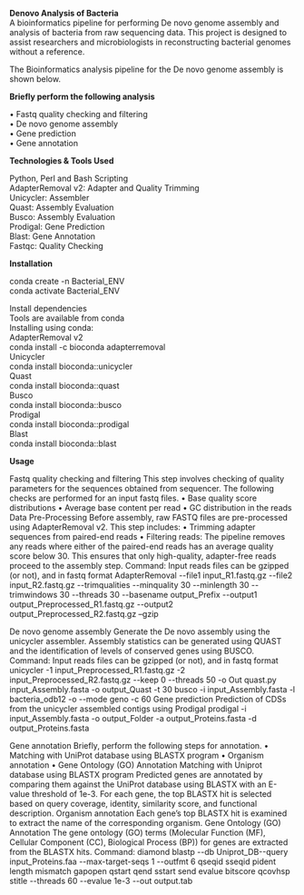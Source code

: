 **Denovo Analysis of Bacteria**    
A bioinformatics pipeline for performing De novo genome assembly and analysis of bacteria from raw sequencing data. This project is designed to assist researchers and microbiologists in reconstructing bacterial genomes without a reference.  
  
The Bioinformatics analysis pipeline for the De novo genome assembly is shown below.   
  
**Briefly perform the following analysis**        
  
  •  	Fastq quality checking and filtering  
  •	  De novo genome assembly  
  •  	Gene prediction  
  •	  Gene annotation  
  
**Technologies & Tools Used**   
  
Python, Perl and Bash Scripting    
AdapterRemoval v2: Adapter and Quality Trimming   
Unicycler: Assembler    
Quast: Assembly Evaluation  
Busco: Assembly Evaluation  
Prodigal: Gene Prediction    
Blast: Gene Annotation    
Fastqc: Quality Checking   

**Installation**  

conda create -n Bacterial_ENV  
conda activate Bacterial_ENV  

Install dependencies  
Tools are  available from conda  
Installing using conda:  
AdapterRemoval v2  
conda install -c bioconda adapterremoval  
Unicycler  
conda install bioconda::unicycler  
Quast  
conda install bioconda::quast  
Busco  
conda install bioconda::busco  
Prodigal  
conda install bioconda::prodigal  
Blast  
conda install bioconda::blast  

**Usage**  

Fastq quality checking and filtering
This step involves checking of quality parameters for the sequences obtained from sequencer.
The following checks are performed for an input fastq files.
•	Base quality score distributions
•	Average base content per read
•	GC distribution in the reads
Data Pre-Processing
Before assembly, raw FASTQ files are pre-processed using AdapterRemoval v2. This step includes:
•	Trimming adapter sequences from paired-end reads 
•	Filtering reads: The pipeline removes any reads where either of the paired-end reads has an average quality score below 30.
This ensures that only high-quality, adapter-free reads proceed to the assembly step.
Command:
Input reads files can be gzipped (or not), and in fastq format
AdapterRemoval --file1 input_R1.fastq.gz --file2  input_R2.fastq.gz --trimqualities --minquality 30 --minlength 30 --trimwindows 30 --threads 30  --basename output_Prefix  --output1 output_Preprocessed_R1.fastq.gz --output2 output_Preprocessed_R2.fastq.gz –gzip

De novo genome assembly
Generate the De novo assembly using the unicycler assembler. 
Assembly statistics can be generated using QUAST and the identification of  levels of conserved genes using BUSCO.
Command:
Input reads files can be gzipped (or not), and in fastq format
unicycler -1 input_Preprocessed_R1.fastq.gz  -2  input_Preprocessed_R2.fastq.gz  --keep 0 --threads 50 -o Out
quast.py input_Assembly.fasta -o output_Quast -t 30
busco -i input_Assembly.fasta -l bacteria_odb12 -o   --mode geno -c 60
Gene prediction
Prediction of  CDSs from the unicycler assembled contigs using Prodigal
prodigal -i input_Assembly.fasta -o output_Folder  -a output_Proteins.fasta -d output_Proteins.fasta

Gene annotation
Briefly, perform the following steps for annotation.
•	Matching with UniProt database using BLASTX program
•	Organism annotation
•	Gene Ontology (GO) Annotation
Matching with Uniprot database using BLASTX program
Predicted genes are annotated by comparing them against the UniProt database using BLASTX with an E-value threshold of 1e-3. For each gene, the top BLASTX hit is selected based on query coverage, identity, similarity score, and functional description.
Organism annotation
Each gene’s top BLASTX hit is examined to extract the name of the corresponding organism.
Gene Ontology (GO) Annotation
The gene ontology (GO) terms (Molecular Function (MF), Cellular Component (CC),
Biological Process (BP)) for genes are extracted from the BLASTX hits.
Command:
diamond blastp --db Uniprot_DB--query input_Proteins.faa --max-target-seqs 1 --outfmt 6 qseqid sseqid pident length mismatch gapopen qstart qend sstart send evalue bitscore qcovhsp stitle --threads 60 --evalue 1e-3 --out output.tab
  

  
    
    

  



